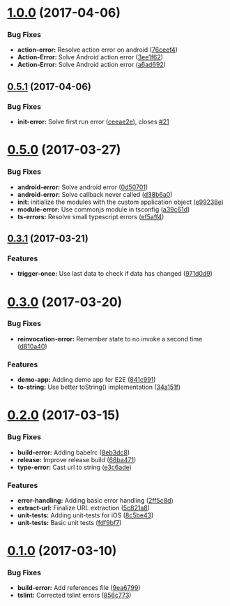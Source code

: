 <a name="1.0.0"></a>
# [1.0.0](https://github.com/hypery2k/nativescript-urlhandler/compare/v0.5.1...v1.0.0) (2017-04-06)


### Bug Fixes

* **action-error:** Resolve action error on android ([76ceef4](https://github.com/hypery2k/nativescript-urlhandler/commit/76ceef4))
* **Action-Error:** Solve Android action error ([3ee1f62](https://github.com/hypery2k/nativescript-urlhandler/commit/3ee1f62))
* **Action-Error:** Solve Android action error ([a6ad692](https://github.com/hypery2k/nativescript-urlhandler/commit/a6ad692))



<a name="0.5.1"></a>
## [0.5.1](https://github.com/hypery2k/nativescript-urlhandler/compare/v0.5.0...v0.5.1) (2017-04-06)


### Bug Fixes

* **init-error:** Solve first run error ([ceeae2e](https://github.com/hypery2k/nativescript-urlhandler/commit/ceeae2e)), closes [#21](https://github.com/hypery2k/nativescript-urlhandler/issues/21)



<a name="0.5.0"></a>
# [0.5.0](https://github.com/hypery2k/nativescript-urlhandler/compare/v0.3.1...v0.5.0) (2017-03-27)


### Bug Fixes

* **android-error:** Solve android error ([0d50701](https://github.com/hypery2k/nativescript-urlhandler/commit/0d50701))
* **android-error:** Solve callback never called ([d38b6a0](https://github.com/hypery2k/nativescript-urlhandler/commit/d38b6a0))
* **init:** initialize the modules with the custom application object ([e99238e](https://github.com/hypery2k/nativescript-urlhandler/commit/e99238e))
* **module-error:** Use commonjs module in tsconfig ([a39c61d](https://github.com/hypery2k/nativescript-urlhandler/commit/a39c61d))
* **ts-errors:** Resolve small typescript errors ([ef5aff4](https://github.com/hypery2k/nativescript-urlhandler/commit/ef5aff4))



<a name="0.3.1"></a>
## [0.3.1](https://github.com/hypery2k/nativescript-urlhandler/compare/v0.3.0...v0.3.1) (2017-03-21)


### Features

* **trigger-once:** Use last data to check if data has changed ([971d0d9](https://github.com/hypery2k/nativescript-urlhandler/commit/971d0d9))



<a name="0.3.0"></a>
# [0.3.0](https://github.com/hypery2k/nativescript-urlhandler/compare/v0.2.0...v0.3.0) (2017-03-20)


### Bug Fixes

* **reinvocation-error:** Remember state to no invoke a second time ([d810a40](https://github.com/hypery2k/nativescript-urlhandler/commit/d810a40))


### Features

* **demo-app:** Adding demo app for E2E ([841c991](https://github.com/hypery2k/nativescript-urlhandler/commit/841c991))
* **to-string:** Use better toString() implementation ([34a151f](https://github.com/hypery2k/nativescript-urlhandler/commit/34a151f))



<a name="0.2.0"></a>
# [0.2.0](https://github.com/hypery2k/nativescript-urlhandler/compare/v0.1.0...v0.2.0) (2017-03-15)


### Bug Fixes

* **build-error:** Adding babelrc ([8eb3dc8](https://github.com/hypery2k/nativescript-urlhandler/commit/8eb3dc8))
* **release:** Improve release build ([68ba471](https://github.com/hypery2k/nativescript-urlhandler/commit/68ba471))
* **type-error:** Cast url to string ([e3c6ade](https://github.com/hypery2k/nativescript-urlhandler/commit/e3c6ade))


### Features

* **error-handling:** Adding basic error handling ([2ff5c8d](https://github.com/hypery2k/nativescript-urlhandler/commit/2ff5c8d))
* **extract-url:** Finalize URL extraction ([5c821a8](https://github.com/hypery2k/nativescript-urlhandler/commit/5c821a8))
* **unit-tests:** Adding unit-tests for iOS ([8c5be43](https://github.com/hypery2k/nativescript-urlhandler/commit/8c5be43))
* **unit-tests:** Basic unit tests ([fdf9bf7](https://github.com/hypery2k/nativescript-urlhandler/commit/fdf9bf7))



<a name="0.1.0"></a>
# [0.1.0](https://github.com/hypery2k/nativescript-urlhandler/compare/9ea6799...v0.1.0) (2017-03-10)


### Bug Fixes

* **build-error:** Add references file ([9ea6799](https://github.com/hypery2k/nativescript-urlhandler/commit/9ea6799))
* **tslint:** Corrected tslint errors ([856c773](https://github.com/hypery2k/nativescript-urlhandler/commit/856c773))



